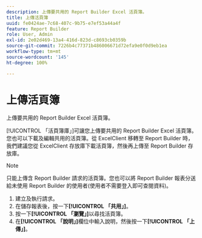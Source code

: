 ```yaml
---
description: 上傳要共用的 Report Builder Excel 活頁簿。
title: 上傳活頁簿
uuid: fe0424ae-7c68-407c-9b75-e7ef53a44a4f
feature: Report Builder
role: User, Admin
exl-id: 2e02d469-13a4-416d-823d-c8693cb0359b
source-git-commit: 7226b4c77371b486006671d72efa9e0f0d9eb1ea
workflow-type: tm+mt
source-wordcount: '145'
ht-degree: 100%

---
```


# 上傳活頁簿

上傳要共用的 Report Builder Excel 活頁簿。

[!UICONTROL 「活頁簿庫」]可讓您上傳要共用的 Report Builder Excel 活頁簿。您也可以下載及編輯共用的活頁簿。從 ExcelClient 移轉至 Report Builder 時，我們建議您從 ExcelClient 存放庫下載活頁簿，然後再上傳至 Report Builder 存放庫。

>[!NOTE]
>
> 只能上傳含 Report Builder 請求的活頁簿。您也可以將 Report Builder 報表分送給未使用 Report Builder 的使用者(使用者不需要登入即可查閱資料)。

1. 建立及執行請求。
1. 在儲存報表後，按一下&#x200B;**[!UICONTROL 「共用」]**。
1. 按一下&#x200B;**[!UICONTROL 「瀏覽」]**&#x200B;以尋找活頁簿。
1. 在&#x200B;**[!UICONTROL 「說明」]**&#x200B;欄位中輸入說明，然後按一下&#x200B;**[!UICONTROL 「上傳」]**。
